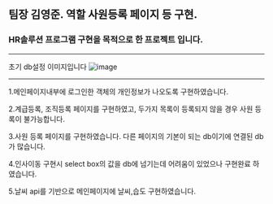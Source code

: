 ## 팀장 김영준. 역할 사원등록 페이지 등 구현.


### HR솔루션 프로그램 구현을 목적으로 한 프로젝트 입니다.
---

초기 db설정 이미지입니다
![image](https://user-images.githubusercontent.com/107930703/215380214-584fed20-3be8-422f-b521-fd2195a639eb.png)

---

1.메인페이지내부에 로그인한 객체의 개인정보가 나오도록 구현하였습니다.

2.계급등록, 조직등록 페이지를 구현하였고, 두가지 목록이 등록되지 않을 경우 사원 등록이 불가능합니다.

3.사원 등록 페이지를 구현하였습니다.
  다른 페이지의 기본이 되는 db이기에 연결된 db가 많습니다.
  
4.인사이동 구현시 select box의 값을 db에 넘기는데 어려움이 있었으나 구현완료 하였습니다.
  
5.날씨 api를 기반으로 메인페이지에 날씨,습도 구현하였습니다.

